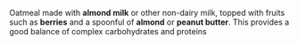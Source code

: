 Oatmeal made with **almond milk** or other non-dairy milk, topped with fruits such as **berries** and a spoonful of **almond** or **peanut butter**. This provides a good balance of complex carbohydrates and proteins